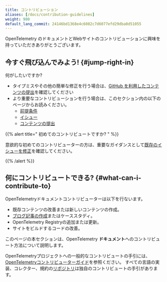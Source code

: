 ```yaml
---
title: コントリビューション
aliases: [/docs/contribution-guidelines]
weight: 980
default_lang_commit: 24146bd1368e4c6082c7d6077efd29dba0d51055
---
```


OpenTelemetry のドキュメントとWebサイトのコントリビューションに興味を持っていただきありがとうございます。

## 今すぐ飛び込んでみよう! {#jump-right-in}

何がしたいですか?

- タイプミスやその他の簡単な修正を行う場合は、[GitHub を利用したコンテンツの提出](pull-requests/#changes-using-github)を確認してください
- より重要なコントリビューションを行う場合は、このセクション内の以下のページからお読みください。
  - [前提条件][Prerequisites]
  - [イシュー][Issues]
  - [コンテンツの提出][Submitting content]

[Prerequisites]: prerequisites/
[Issues]: issues/
[Submitting content]: pull-requests/

{{% alert title="<i class='far fa-exclamation-triangle'></i> 初めてのコントリビュートですか? " %}}

意欲的な初めてのコントリビューターの方は、重要なガイダンスとして[既存のイシューを修正](issues/#fixing-an-existing-issue)を確認してください。

{{% /alert %}}

## 何にコントリビュートできる? {#what-can-i-contribute-to}

OpenTelemetryドキュメントコントリビューターは以下を行ないます。

- 既存コンテンツの改善または新しいコンテンツの作成。
- [ブログ記事の作成](/blog)またはケーススタディ。
- OpenTelemetry Registryの追加または更新。
- サイトをビルドするコードの改善。

このページの本セクションは、OpenTelemetry **ドキュメント**へのコントリビュート方法について説明します。

OpenTelemetryプロジェクトへの一般的なコントリビュートの手引には、[OpenTelemetryコントリビューターガイド]を参照ください。
すべての言語の実装、コレクター、規約の[リポジトリ][org]は独自のコントリビュートの手引があります。

[OpenTelemetryコントリビューターガイド]: https://github.com/open-telemetry/community/blob/main/guides/contributor
[org]: https://github.com/open-telemetry
